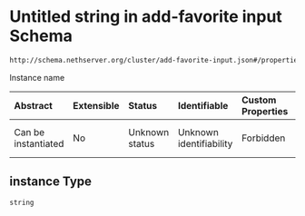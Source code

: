 # Untitled string in add-favorite input Schema

```txt
http://schema.nethserver.org/cluster/add-favorite-input.json#/properties/instance
```

Instance name

| Abstract            | Extensible | Status         | Identifiable            | Custom Properties | Additional Properties | Access Restrictions | Defined In                                                                          |
| :------------------ | :--------- | :------------- | :---------------------- | :---------------- | :-------------------- | :------------------ | :---------------------------------------------------------------------------------- |
| Can be instantiated | No         | Unknown status | Unknown identifiability | Forbidden         | Allowed               | none                | [add-favorite-input.json\*](cluster/add-favorite-input.json "open original schema") |

## instance Type

`string`
